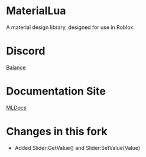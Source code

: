 # MaterialLua
A material design library, designed for use in Roblox.

# Discord
[Balance](https://discord.gg/jzR3vfV)

# Documentation Site
[MLDocs](http://materiallua.ml)

# Changes in this fork
- Added Slider:GetValue() and Slider:SetValue(Value)
